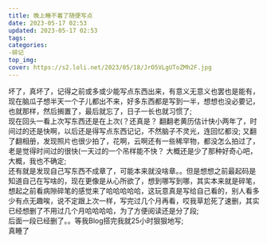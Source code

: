 ```yaml
---
title: 晚上睡不着了随便写点
date: 2023-05-17 02:53
updated: 2023-05-17 02:53
tags:
categories:
-碎记
top_img:
cover: https://s2.loli.net/2023/05/18/JrO5VLgUToZMh2F.jpg
---
```

坏了，真坏了，记得之前或多或少能写点东西出来，有意义无意义也罢也是能有，现在脑瓜子想半天一个子儿都出不来，好多东西都是写到一半，想想也没必要记，也就那样，然后搁置了，最后就忘了，日子一长也就习惯了;<br/>
现在回头一看上次写东西还是在上次(？还真是？ 翻翻老黄历估计快小两年了，时间过的还是快啊，以后还是得写点东西记记，不然脑子不灵光，连回忆都没;
又翻了翻相册，发现照片也很少拍了，花啊，云啊还有一些稀罕物，都没怎么拍过了，老是觉得时间过的很快(一天过的一个吊样能不快？ 大概还是少了那种好奇心吧，大概，我也不确定;<br/>
还有就是发现自己写东西不成章了，可能本来就没啥章。。但是想想之前最起码是知道自己在写啥的，现在更像是从心所欲了，想到哪写到哪，其实本来就是碎笔，想起之前看病隙碎笔的感觉来了哈哈哈哈哈，这玩意真是写给自己看的，别人看多少有点无趣唉，说不定跟上次一样，写完过几个月再看，哎我草尬死了速删，其实已经想删了不用过几个月哈哈哈哈，为了方便阅读还是分了段;<br/>
后面一段已经删了。。等我Blog搭完我就25小时狠狠地写;<br/>
真睡了<br/>